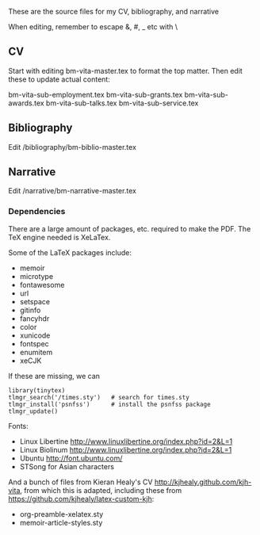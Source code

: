 These are the source files for my CV, bibliography, and narrative

When editing, remember to escape &, #, _ etc with \

## CV

Start with editing bm-vita-master.tex to format the top matter. Then edit these to update actual content:

bm-vita-sub-employment.tex
bm-vita-sub-grants.tex
bm-vita-sub-awards.tex
bm-vita-sub-talks.tex
bm-vita-sub-service.tex

## Bibliography

Edit /bibliography/bm-biblio-master.tex

## Narrative

Edit /narrative/bm-narrative-master.tex

### Dependencies

There are a large amount of packages, etc. required to make the PDF. The TeX engine needed is XeLaTex. 

Some of the LaTeX packages include:

- memoir    
- microtype    
- fontawesome    
- url    
- setspace    
- gitinfo  
- fancyhdr   
- color    
- xunicode
- fontspec
- enumitem   
- xeCJK     

If these are missing, we can

```
library(tinytex)
tlmgr_search('/times.sty')   # search for times.sty
tlmgr_install('psnfss')      # install the psnfss package
tlmgr_update() 
```

Fonts:

- Linux Libertine  http://www.linuxlibertine.org/index.php?id=2&L=1  
- Linux Biolinum  http://www.linuxlibertine.org/index.php?id=2&L=1
- Ubuntu http://font.ubuntu.com/ 
- STSong for Asian characters 

And a bunch of files from Kieran Healy's CV  http://kjhealy.github.com/kjh-vita, from which this is adapted, including these from https://github.com/kjhealy/latex-custom-kjh: 

- org-preamble-xelatex.sty    
- memoir-article-styles.sty   
